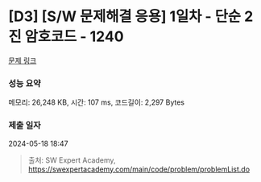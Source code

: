 # [D3] [S/W 문제해결 응용] 1일차 - 단순 2진 암호코드 - 1240 

[문제 링크](https://swexpertacademy.com/main/code/problem/problemDetail.do?contestProbId=AV15FZuqAL4CFAYD) 

### 성능 요약

메모리: 26,248 KB, 시간: 107 ms, 코드길이: 2,297 Bytes

### 제출 일자

2024-05-18 18:47



> 출처: SW Expert Academy, https://swexpertacademy.com/main/code/problem/problemList.do